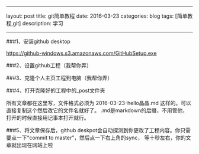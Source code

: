 ﻿---

layout: post
title: git简单教程
date: 2016-03-23
categories: blog
tags: [简单教程,git]
description: 学习

---

###1、安装github desktop

https://github-windows.s3.amazonaws.com/GitHubSetup.exe

###2、设置github工程（我帮你弄）

###3、克隆个人主页工程到电脑（我帮你弄）

###4、打开克隆好的工程中的_post文件夹

所有文章都在这里写，文件格式必须为 2016-03-23-hello晶晶.md 这样的。可以直接复制这个然后改它的文件名就好了。
.md是markdown的后缀，不用管他，打开的时候直接用记事本打开就行。

###5、将文章保存后，github deskpot会自动探测到你更改了工程内容。你只需要点一下“commit to master”，然后点一下右上角的sync，
等十秒左右，你的文章就出现在网站上啦
